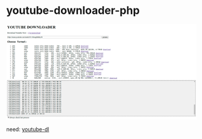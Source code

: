 # youtube-downloader-php

![screenshot](https://github.com/aviantorichad/youtube-downloader-php/blob/master/ss.png)

need: 
[youtube-dl](https://github.com/ytdl-org/youtube-dl)

